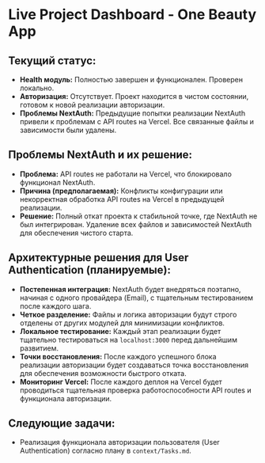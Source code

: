 # Live Project Dashboard - One Beauty App

## Текущий статус:

- **Health модуль:** Полностью завершен и функционален. Проверен локально.
- **Авторизация:** Отсутствует. Проект находится в чистом состоянии, готовом к новой реализации авторизации.
- **Проблемы NextAuth:** Предыдущие попытки реализации NextAuth привели к проблемам с API routes на Vercel. Все связанные файлы и зависимости были удалены.

## Проблемы NextAuth и их решение:

- **Проблема:** API routes не работали на Vercel, что блокировало функционал NextAuth.
- **Причина (предполагаемая):** Конфликты конфигурации или некорректная обработка API routes на Vercel в предыдущей реализации.
- **Решение:** Полный откат проекта к стабильной точке, где NextAuth не был интегрирован. Удаление всех файлов и зависимостей NextAuth для обеспечения чистого старта.

## Архитектурные решения для User Authentication (планируемые):

- **Постепенная интеграция:** NextAuth будет внедряться поэтапно, начиная с одного провайдера (Email), с тщательным тестированием после каждого шага.
- **Четкое разделение:** Файлы и логика авторизации будут строго отделены от других модулей для минимизации конфликтов.
- **Локальное тестирование:** Каждый этап реализации будет тщательно тестироваться на `localhost:3000` перед дальнейшим развитием.
- **Точки восстановления:** После каждого успешного блока реализации авторизации будет создаваться точка восстановления для обеспечения возможности быстрого отката.
- **Мониторинг Vercel:** После каждого деплоя на Vercel будет проводиться тщательная проверка работоспособности API routes и функционала авторизации.

## Следующие задачи:

- Реализация функционала авторизации пользователя (User Authentication) согласно плану в `context/Tasks.md`.
